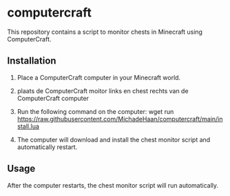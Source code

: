 # computercraft

This repository contains a script to monitor chests in Minecraft using ComputerCraft.

## Installation

1. Place a ComputerCraft computer in your Minecraft world.
2. plaats de ComputerCraft moitor links en chest rechts van de ComputerCraft computer 
3. Run the following command on the computer:
wget run https://raw.githubusercontent.com/MichadeHaan/computercraft/main/install.lua

4. The computer will download and install the chest monitor script and automatically restart.

## Usage

After the computer restarts, the chest monitor script will run automatically.
